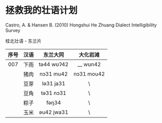 # 拯救我的壮语计划

Castro, A. & Hansen B. (2010) Hongshui He Zhuang Dialect Intelligibility Survey

桂北壮语 - 东兰片

| 序号 | 汉语 | 东兰大同 | 大化岩滩 |
| :---: | :---: | :----: | :----: |
| 007 | 下雨 | tə44 wʊʔ42 | __ wʊn42  |
|  | 猪肉 | nɔ31 mu42  | nɔ31 mou42 |
|  | 豆芽 | lə31 ja31  | \ |
|  | 豆角 | tə31 nɔ31  | \ |
|  | 粽子 | fəŋ34  | \ |
|  | 玉米 | əu42 jwa31  | \ |

